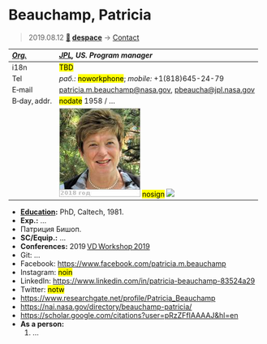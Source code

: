 # Beauchamp, Patricia
> 2019.08.12 **[🚀](../index/index.md) [despace](index.md)** → [Contact](contact.md)

|*[Org.](contact.md)*|*[JPL](zz_jpl.md), US. Program manager*|
|:--|:--|
|i18n| <mark>TBD</mark> |
|Tel|*раб.:* <mark>noworkphone</mark>; *mobile:* +1(818)645-24-79 |
|E‑mail| <patricia.m.beauchamp@nasa.gov>, <pbeaucha@jpl.nasa.gov> |
|B‑day, addr.| <mark>nodate</mark> 1958 / … |
|| [![](f/contact/b/beauchamp_001_photo_thumb.jpg)](f/contact/b/beauchamp_001_photo.jpg) <mark>nosign</mark> [![](f/contact//_001_sign_thumb.jpg)](f/contact//_001_sign.png) |

   - **[Education](edu.md):** PhD, Caltech, 1981.
   - **Exp.:** …
   - Патриция Бишоп.
   - **SC/Equip.:** …
   - **Conferences:** 2019 [VD Workshop 2019](vdws2019.md)
   - Git: …
   - Facebook: <https://www.facebook.com/patricia.m.beauchamp>
   - Instagram: <mark>noin</mark>
   - LinkedIn: <https://www.linkedin.com/in/patricia-beauchamp-83524a29>
   - Twitter: <mark>notw</mark>
   - <https://www.researchgate.net/profile/Patricia_Beauchamp>
   - <https://nai.nasa.gov/directory/beauchamp-patricia/>
   - <https://scholar.google.com/citations?user=pRzZFfIAAAAJ&hl=en>
   - **As a person:**
      1. …
